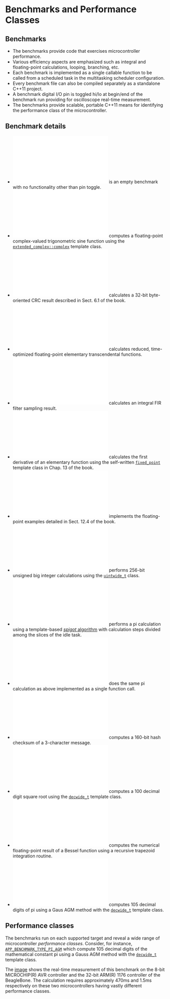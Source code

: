 # Benchmarks and Performance Classes

## Benchmarks

  - The benchmarks provide code that exercises microcontroller performance.
  - Various efficiency aspects are emphasized such as integral and floating-point calculations, looping, branching, etc.
  - Each benchmark is implemented as a single callable function to be called from a scheduled task in the multitasking scheduler configuration.
  - Every benchmark file can also be compiled separately as a standalone C++11 project.
  - A benchmark digital I/O pin is toggled hi/lo at begin/end of the benchmark run providing for oscilloscope real-time measurement.
  - The benchmarks provide scalable, portable C++11 means for identifying the performance class of the microcontroller.

## Benchmark details

  - ![`APP_BENCHMARK_TYPE_NONE              `](./app_benchmark.cpp) is an empty benchmark with no functionality other than pin toggle.
  - ![`APP_BENCHMARK_TYPE_COMPLEX           `](./app_benchmark_complex.cpp) computes a floating-point complex-valued trigonometric sine function using the [`extended_complex::complex`](../../math/extended_complex/extended_complex.h) template class.
  - ![`APP_BENCHMARK_TYPE_CRC               `](./app_benchmark_crc.cpp) calculates a 32-bit byte-oriented CRC result described in Sect. 6.1 of the book.
  - ![`APP_BENCHMARK_TYPE_FAST_MATH         `](./app_benchmark_fast_math.cpp) calculates reduced, time-optimized floating-point elementary transcendental functions.
  - ![`APP_BENCHMARK_TYPE_FILTER            `](./app_benchmark_filter.cpp) calculates an integral FIR filter sampling result.
  - ![`APP_BENCHMARK_TYPE_FIXED_POINT       `](./app_benchmark_fixed_point.cpp) calculates the first derivative of an elementary function using the self-written [`fixed_point`](../../math/fixed_point/fixed_point.h) template class in Chap. 13 of the book.
  - ![`APP_BENCHMARK_TYPE_FLOAT             `](./app_benchmark_float.cpp) implements the floating-point examples detailed in Sect. 12.4 of the book.
  - ![`APP_BENCHMARK_TYPE_WIDE_INTEGER      `](./app_benchmark_wide_integer.cpp) performs 256-bit unsigned big integer calculations using the [`uintwide_t`](../../math/wide_integer/generic_template_uintwide_t.h) class.
  - ![`APP_BENCHMARK_TYPE_PI_SPIGOT         `](./app_benchmark_pi_spigot.cpp) performs a pi calculation using a template-based [_spigot_ algorithm](../../math/constants/pi_spigot_state.h) with calculation steps divided among the slices of the idle task.
  - ![`APP_BENCHMARK_TYPE_PI_SPIGOT_SINGLE  `](./app_benchmark_pi_spigot_single.cpp) does the same pi calculation as above implemented as a single function call.
  - ![`APP_BENCHMARK_TYPE_HASH              `](./app_benchmark_hash.cpp) computes a 160-bit hash checksum of a 3-character message.
  - ![`APP_BENCHMARK_TYPE_WIDE_DECIMAL      `](./app_benchmark_wide_decimal.cpp) computes a 100 decimal digit square root using the [`decwide_t`](../../math/wide_decimal/decwide_t.h) template class.
  - ![`APP_BENCHMARK_TYPE_TRAPEZOID_INTEGRAL`](./app_benchmark_trapezoid_integral.cpp) computes the numerical floating-point result of a Bessel function using a recursive trapezoid integration routine.
  - ![`APP_BENCHMARK_TYPE_PI_AGM            `](./app_benchmark_pi_agm.cpp) computes 105 decimal digits of pi using a Gaus AGM method with the [`decwide_t`](../../math/wide_decimal/decwide_t.h) template class.

## Performance classes

The benchmarks run on each supported target and reveal a wide range of
microcontroller _performance classes_.
Consider, for instance, [`APP_BENCHMARK_TYPE_PI_AGM`](./app_benchmark_pi_agm.cpp)
which compute 105 decimal digits of the mathematical constant pi using
a Gauss AGM method with the [`decwide_t`](../../math/wide_decimal/decwide_t.h) template class.

The [image](./app_benchmark_pi_agm.pdf)
shows the real-time measurement of this benchmark
on the 8-bit MICROCHIP(R) AVR controller
and the 32-bit ARM(R) 1176 controller
of the BeagleBone. The calculation requires approximately
470ms and 1.5ms respectively on these two microcontrollers
having vastly different performance classes.
